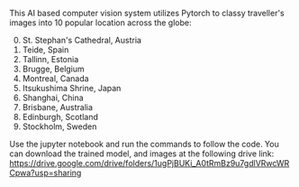 This AI based computer vision system utilizes Pytorch to classy traveller's images into 10 popular location across the globe:

0. St. Stephan's Cathedral, Austria 
1. Teide, Spain 
2. Tallinn, Estonia 
3. Brugge, Belgium 
4. Montreal, Canada 
5. Itsukushima Shrine, Japan 
6. Shanghai, China 
7. Brisbane, Australia 
8. Edinburgh, Scotland 
9. Stockholm, Sweden

Use the jupyter notebook and run the commands to follow the code.
You can download the trained model, and images at the following drive link: 
https://drive.google.com/drive/folders/1ugPjBUKi_A0tRmBz9u7gdlVRwcWRCpwa?usp=sharing
